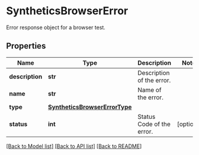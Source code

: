 # SyntheticsBrowserError

Error response object for a browser test.

## Properties
Name | Type | Description | Notes
------------ | ------------- | ------------- | -------------
**description** | **str** | Description of the error. | 
**name** | **str** | Name of the error. | 
**type** | [**SyntheticsBrowserErrorType**](SyntheticsBrowserErrorType.md) |  | 
**status** | **int** | Status Code of the error. | [optional] 

[[Back to Model list]](README.md#documentation-for-models) [[Back to API list]](README.md#documentation-for-api-endpoints) [[Back to README]](README.md)


